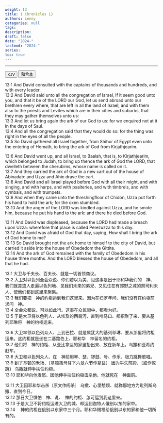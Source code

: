 ```yaml
---
weight: 13
title: 1 Chronicles 13
authors: Lenny
categories: null
tags: 
description: 
draft: false
date: "2024-"
lastmod: "2024-"
series:
toc: true
---
```



<!--more-->
---

<!-- Tab links -->
<div class="tab">
  <button class="tablinks active" onclick="tablabel(event, 'english')">KJV</button>
  <button class="tablinks" onclick="tablabel(event, 'chinese')">和合本</button>
  
</div>

<!-- Tab content -->
<div id="english" class="tabcontent" style="display:block">

13:1 And David consulted with the captains of thousands and hundreds, and with every leader.  
13:2 And David said unto all the congregation of Israel, If it seem good unto you, and that it be of the LORD our God, let us send abroad unto our brethren every where, that are left in all the land of Israel, and with them also to the priests and Levites which are in their cities and suburbs, that they may gather themselves unto us:  
13:3 And let us bring again the ark of our God to us: for we enquired not at it in the days of Saul.  
13:4 And all the congregation said that they would do so: for the thing was right in the eyes of all the people.  
13:5 So David gathered all Israel together, from Shihor of Egypt even unto the entering of Hemath, to bring the ark of God from Kirjathjearim.  
 
13:6 And David went up, and all Israel, to Baalah, that is, to Kirjathjearim, which belonged to Judah, to bring up thence the ark of God the LORD, that dwelleth between the cherubims, whose name is called on it.  
13:7 And they carried the ark of God in a new cart out of the house of Abinadab: and Uzza and Ahio drave the cart.  
13:8 And David and all Israel played before God with all their might, and with singing, and with harps, and with psalteries, and with timbrels, and with cymbals, and with trumpets.  
13:9 And when they came unto the threshingfloor of Chidon, Uzza put forth his hand to hold the ark; for the oxen stumbled.  
13:10 And the anger of the LORD was kindled against Uzza, and he smote him, because he put his hand to the ark: and there he died before God.  
 
13:11 And David was displeased, because the LORD had made a breach upon Uzza: wherefore that place is called Perezuzza to this day.  
13:12 And David was afraid of God that day, saying, How shall I bring the ark of God home to me?  
13:13 So David brought not the ark home to himself to the city of David, but carried it aside into the house of Obededom the Gittite.  
13:14 And the ark of God remained with the family of Obededom in his house three months. And the LORD blessed the house of Obededom, and all that he had.  
</div>

<div id="chinese" class="tabcontent">

13:1 大卫与千夫长、百夫长、就是一切首领商议。  
13:2 大卫对以色列全会众说、你们若以为美、见这事是出于耶和华我们的　神、我们就差遣人走遍以色列地、见我们未来的弟兄、又见住在有郊野之城的祭司利未人、使他们都到这里来聚集。  
13:3 我们要把　神的约柜运到我们这里来。因为在扫罗年间、我们没有在约柜前求问　神。  
13:4 全会众都说、可以如此行。这事在众民眼中、都看为好。  
13:5 于是大卫将以色列人、从埃及的西曷河、直到哈马口、都招聚了来、要从基列耶琳将　神的约柜运来。  
 
13:6 大卫率领以色列众人、上到巴拉、就是属犹大的基列耶琳、要从那里将约柜运来。这约柜就是坐在二基路伯上、耶和华　神留名的约柜。  
13:7 他们将　神的约柜、从亚比拿达的家里抬出来、放在新车上。乌撒和亚希约赶车。  
13:8 大卫和以色列众人、在　神前用琴、瑟、锣鼓、号、作乐、极力跳舞歌唱。  
13:9 到了基顿的禾场、〔基顿撒母耳下六章六节作拿艮〕  因为牛失前蹄、〔或作惊跳〕  乌撒就伸手扶住约柜。  
13:10 耶和华向他发怒、因他伸手扶住约柜击杀他、他就死在　神面前。  
 
13:11 大卫因耶和华击杀〔原文作闯杀〕  乌撒、心里愁烦、就称那地方为毗列斯乌撒、直到今日。  
13:12 那日大卫惧怕　神、说、　神的约柜、怎可运到我这里来。  
13:13 于是大卫不将约柜运进大卫的城、却运到迦特人俄别以东的家中。  
13:14 　神的约柜在俄别以东家中三个月。耶和华赐福给俄别以东的家和他一切所有的。  
</div>